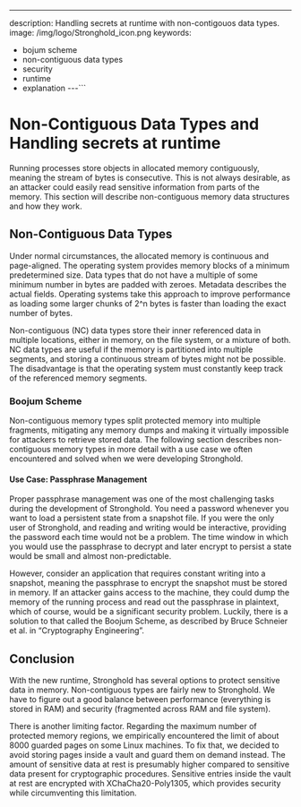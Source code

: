 ---
description: Handling secrets at runtime with non-contigouos data types. 
image: /img/logo/Stronghold_icon.png
keywords:
- bojum scheme
- non-contiguous data types
- security
- runtime
- explanation
---```


# Non-Contiguous Data Types and Handling secrets at runtime

Running processes store objects in allocated memory contiguously, meaning the stream of bytes is consecutive. This is not always desirable, as an attacker could easily read sensitive information from parts of the memory. This section will describe non-contiguous memory data structures and how they work.


## Non-Contiguous Data Types

Under normal circumstances, the allocated memory is continuous and page-aligned. The operating system provides memory blocks of a minimum predetermined size. Data types that do not have a multiple of some minimum number in bytes are padded with zeroes. Metadata describes the actual fields. Operating systems take this approach to improve performance as loading some larger chunks of 2^n bytes is faster than loading the exact number of bytes.

Non-contiguous (NC) data types store their inner referenced data in multiple locations, either in memory, on the file system, or a mixture of both. NC data types are useful if the memory is partitioned into multiple segments, and storing a continuous stream of bytes might not be possible. The disadvantage is that the operating system must constantly keep track of the referenced memory segments.


### Boojum Scheme

Non-contiguous memory types split protected memory into multiple fragments, mitigating any memory dumps and making it virtually impossible for attackers to retrieve stored data. The following section describes non-contiguous memory types in more detail with a use case we often encountered and solved when we were developing Stronghold.

#### Use Case: Passphrase Management

Proper passphrase management was one of the most challenging tasks during the development of Stronghold. You need a password whenever you want to load a persistent state from a snapshot file. If you were the only user of Stronghold, and reading and writing would be interactive, providing the password each time would not be a problem. The time window in which you would use the passphrase to decrypt and later encrypt to persist a state would be small and almost non-predictable.

However, consider an application that requires constant writing into a snapshot, meaning the passphrase to encrypt the snapshot must be stored in memory. If an attacker gains access to the machine, they could dump the memory of the running process and read out the passphrase in plaintext, which of course, would be a significant security problem. Luckily, there is a solution to that called the Boojum Scheme, as described by Bruce Schneier et al. in “Cryptography Engineering”.

## Conclusion

With the new runtime, Stronghold has several options to protect sensitive data in memory. Non-contiguous types are fairly new to Stronghold. We have to figure out a good balance between performance (everything is stored in RAM) and security (fragmented across RAM and file system).

There is another limiting factor. Regarding the maximum number of protected memory regions, we empirically encountered the limit of about 8000 guarded pages on some Linux machines. To fix that, we decided to avoid storing pages inside a vault and guard them on demand instead. The amount of sensitive data at rest is presumably higher compared to sensitive data present for cryptographic procedures. Sensitive entries inside the vault at rest are encrypted with XChaCha20-Poly1305, which provides security while circumventing this limitation.